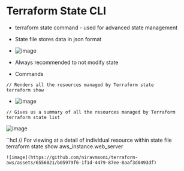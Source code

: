 # Terraform State CLI
- terraform state command - used for advanced state management
- State file stores data in json format

- ![image](https://github.com/niravmsoni/terraform-aws/assets/6556021/88df3fd5-89a9-4162-aa1c-1083f7df4771)

- Always recommended to not modify state 
- Commands

```hcl
// Renders all the resources managed by Terraform state
terraform show
```
- ![image](https://github.com/niravmsoni/terraform-aws/assets/6556021/f7828f00-b7b5-43b6-9557-6241330591dc)


```hcl
// Gives us a summary of all the resources managed by Terraform
terraform state list
```
![image](https://github.com/niravmsoni/terraform-aws/assets/6556021/11a92a38-66a9-4afa-a6e3-26557eb32067)

``hcl
// For viewing at a detail of individual resource within state file
terraform state show aws_instance.web_server
```
![image](https://github.com/niravmsoni/terraform-aws/assets/6556021/b05979f6-1f1d-4479-87ee-8aaf3d0493df)
